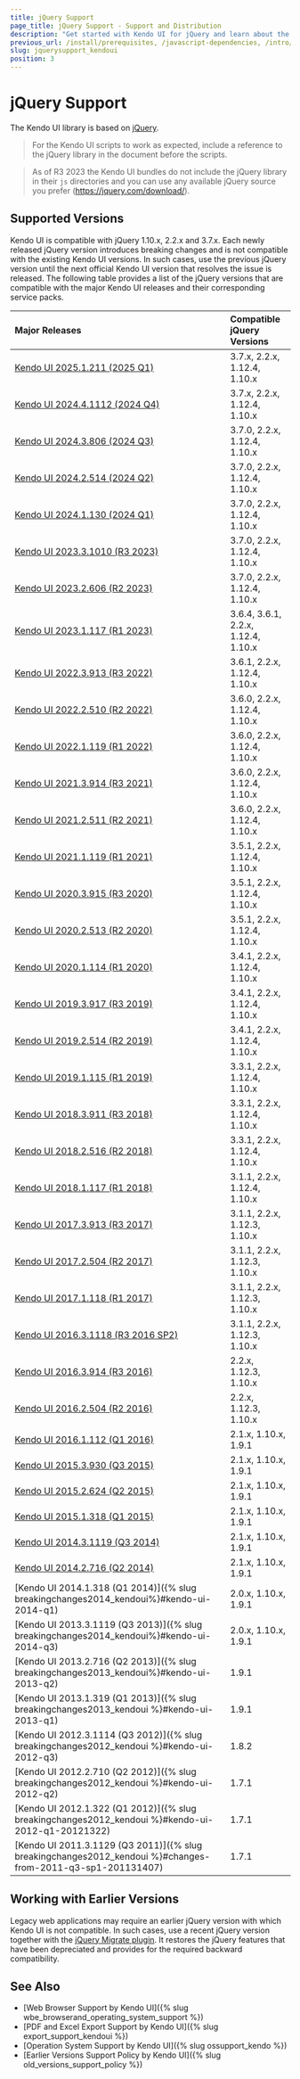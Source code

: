 ```yaml
---
title: jQuery Support
page_title: jQuery Support - Support and Distribution 
description: "Get started with Kendo UI for jQuery and learn about the jQuery version support which is delivered by the Kendo UI for jQuery library."
previous_url: /install/prerequisites, /javascript-dependencies, /intro/prerequisites, /technical-requirements
slug: jquerysupport_kendoui
position: 3
---
```


# jQuery Support

The Kendo UI library is based on [jQuery](https://jquery.com/).

> For the Kendo UI scripts to work as expected, include a reference to the jQuery library in the document before the scripts.

> As of R3 2023 the Kendo UI bundles do not include the jQuery library in their `js` directories and you can use any available jQuery source you prefer (https://jquery.com/download/).

## Supported Versions

Kendo UI is compatible with jQuery 1.10.x, 2.2.x and 3.7.x. Each newly released jQuery version introduces breaking changes and is not compatible with the existing Kendo UI versions. In such cases, use the previous jQuery version until the next official Kendo UI version that resolves the issue is released.
The following table provides a list of the jQuery versions that are compatible with the major Kendo UI releases and their corresponding service packs.

| Major Releases												                                         | Compatible jQuery Versions    |
| :---															                                             | :---			         |
| [Kendo UI 2025.1.211 (2025 Q1)](https://www.telerik.com/support/whats-new/kendo-ui/release-history/kendo-ui-for-jquery-2025-1-211-(2025-q1))|3.7.x, 2.2.x, 1.12.4, 1.10.x|
| [Kendo UI 2024.4.1112 (2024 Q4)](https://www.telerik.com/support/whats-new/kendo-ui/release-history/kendo-ui-for-jquery-2024-4-1112-(2024-q4))|3.7.x, 2.2.x, 1.12.4, 1.10.x|
| [Kendo UI 2024.3.806 (2024 Q3)](https://www.telerik.com/support/whats-new/kendo-ui/release-history/kendo-ui-for-jquery-2024-3-806-(2024-q3))|3.7.0, 2.2.x, 1.12.4, 1.10.x|
| [Kendo UI 2024.2.514 (2024 Q2)](https://www.telerik.com/support/whats-new/kendo-ui/release-history/kendo-ui-for-jquery-2024-2-514-(2024-q2))|3.7.0, 2.2.x, 1.12.4, 1.10.x|
| [Kendo UI 2024.1.130 (2024 Q1)](https://www.telerik.com/support/whats-new/kendo-ui/release-history/kendo-ui-2024-q1-(version-2024-1-130))|3.7.0, 2.2.x, 1.12.4, 1.10.x|
| [Kendo UI 2023.3.1010 (R3 2023)](https://www.telerik.com/support/whats-new/kendo-ui/release-history/kendo-ui-r3-2023-(version-2023-3-1010))|3.7.0, 2.2.x, 1.12.4, 1.10.x|
| [Kendo UI 2023.2.606 (R2 2023)](https://www.telerik.com/support/whats-new/kendo-ui/release-history/kendo-ui-r2-2023-(version-2023-2-606))|3.7.0, 2.2.x, 1.12.4, 1.10.x|
| [Kendo UI 2023.1.117 (R1 2023)](https://www.telerik.com/support/whats-new/kendo-ui/release-history/kendo-ui-r1-2023-(version-2023-1-117))|3.6.4, 3.6.1, 2.2.x, 1.12.4, 1.10.x|
| [Kendo UI 2022.3.913 (R3 2022)](https://www.telerik.com/support/whats-new/kendo-ui/release-history/kendo-ui-r3-2022-(version-2022-3-913))|3.6.1, 2.2.x, 1.12.4, 1.10.x|
| [Kendo UI 2022.2.510 (R2 2022)](https://www.telerik.com/support/whats-new/kendo-ui/release-history/kendo-ui-r2-2022-(version-2022-2-510))|3.6.0, 2.2.x, 1.12.4, 1.10.x|
| [Kendo UI 2022.1.119 (R1 2022)](https://www.telerik.com/support/whats-new/kendo-ui/release-history/kendo-ui-r1-2022-(version-2022-1-119))|3.6.0, 2.2.x, 1.12.4, 1.10.x|
| [Kendo UI 2021.3.914 (R3 2021)](https://www.telerik.com/support/whats-new/kendo-ui/release-history/kendo-ui-r3-2021)|3.6.0, 2.2.x, 1.12.4, 1.10.x|
| [Kendo UI 2021.2.511 (R2 2021)](https://www.telerik.com/support/whats-new/kendo-ui/release-history/kendo-ui-r2-2021)|3.6.0, 2.2.x, 1.12.4, 1.10.x|
| [Kendo UI 2021.1.119 (R1 2021)](https://www.telerik.com/support/whats-new/kendo-ui/release-history/kendo-ui-r1-2021)|3.5.1, 2.2.x, 1.12.4, 1.10.x|
| [Kendo UI 2020.3.915 (R3 2020)](https://www.telerik.com/support/whats-new/kendo-ui/release-history/kendo-ui-r3-2020)|3.5.1, 2.2.x, 1.12.4, 1.10.x|
| [Kendo UI 2020.2.513 (R2 2020)](https://www.telerik.com/support/whats-new/kendo-ui/release-history/kendo-ui-r2-2020)|3.5.1, 2.2.x, 1.12.4, 1.10.x|
| [Kendo UI 2020.1.114 (R1 2020)](https://www.telerik.com/support/whats-new/kendo-ui/release-history/kendo-ui-r1-2020)|3.4.1, 2.2.x, 1.12.4, 1.10.x|
| [Kendo UI 2019.3.917 (R3 2019)](https://www.telerik.com/support/whats-new/kendo-ui/release-history/kendo-ui-r3-2019)|3.4.1, 2.2.x, 1.12.4, 1.10.x|
| [Kendo UI 2019.2.514 (R2 2019)](https://www.telerik.com/support/whats-new/kendo-ui/release-history/kendo-ui-r2-2019)|3.4.1, 2.2.x, 1.12.4, 1.10.x|
| [Kendo UI 2019.1.115 (R1 2019)](https://www.telerik.com/support/whats-new/kendo-ui/release-history/progress-kendo-ui-2019-1-115-changelog-)|3.3.1, 2.2.x, 1.12.4, 1.10.x|
| [Kendo UI 2018.3.911 (R3 2018)](https://www.telerik.com/support/whats-new/kendo-ui/release-history/kendo-ui-r3-2018)	|3.3.1, 2.2.x, 1.12.4, 1.10.x|
| [Kendo UI 2018.2.516 (R2 2018)](https://www.telerik.com/support/whats-new/kendo-ui/release-history/kendo-ui-r2-2018)	|3.3.1, 2.2.x, 1.12.4, 1.10.x|
| [Kendo UI 2018.1.117 (R1 2018)](https://www.telerik.com/support/whats-new/kendo-ui/release-history/kendo-ui-r1-2018)	|3.1.1, 2.2.x, 1.12.4, 1.10.x|
| [Kendo UI 2017.3.913 (R3 2017)](https://www.telerik.com/support/whats-new/kendo-ui/release-history/kendo-ui-r3-2017)	|3.1.1, 2.2.x, 1.12.3, 1.10.x|
| [Kendo UI 2017.2.504 (R2 2017)](https://www.telerik.com/support/whats-new/kendo-ui/release-history/kendo-ui-r2-2017)	|3.1.1, 2.2.x, 1.12.3, 1.10.x|
| [Kendo UI 2017.1.118 (R1 2017)](https://www.telerik.com/support/whats-new/kendo-ui/release-history/kendo-ui-r1-2017)	|3.1.1, 2.2.x, 1.12.3, 1.10.x|
| [Kendo UI 2016.3.1118 (R3 2016 SP2)](https://www.telerik.com/support/whats-new/kendo-ui/release-history/kendo-ui-r3-2016-sp2)	|3.1.1, 2.2.x, 1.12.3, 1.10.x|
| [Kendo UI 2016.3.914 (R3 2016)](https://www.telerik.com/support/whats-new/kendo-ui/release-history/kendo-ui-r3-2016)	|2.2.x, 1.12.3, 1.10.x|
| [Kendo UI 2016.2.504 (R2 2016)](https://www.telerik.com/support/whats-new/kendo-ui/release-history/kendo-ui-q2-2016)	|2.2.x, 1.12.3, 1.10.x|
| [Kendo UI 2016.1.112 (Q1 2016)](https://www.telerik.com/support/whats-new/kendo-ui/release-history/kendo-ui-q1-2016)	|2.1.x, 1.10.x, 1.9.1|
| [Kendo UI 2015.3.930 (Q3 2015)](https://www.telerik.com/support/whats-new/kendo-ui/release-history/kendo-ui-q3-2015)	|2.1.x, 1.10.x, 1.9.1|
| [Kendo UI 2015.2.624 (Q2 2015)](https://www.telerik.com/support/whats-new/kendo-ui/release-history/kendo-ui-q2-2015)	|2.1.x, 1.10.x, 1.9.1|
| [Kendo UI 2015.1.318 (Q1 2015)](https://www.telerik.com/support/whats-new/kendo-ui/release-history/kendo-ui-q1-2015)	|2.1.x, 1.10.x, 1.9.1|
| [Kendo UI 2014.3.1119 (Q3 2014)](https://www.telerik.com/support/whats-new/kendo-ui/release-history/kendo-ui-q3-2014)	|2.1.x, 1.10.x, 1.9.1|
| [Kendo UI 2014.2.716 (Q2 2014)](https://www.telerik.com/support/whats-new/kendo-ui/release-history/q2-2014-kendouicomplete-2014-2-716)	|2.1.x, 1.10.x, 1.9.1|
| [Kendo UI 2014.1.318 (Q1 2014)]({% slug breakingchanges2014_kendoui%}#kendo-ui-2014-q1)	                    |2.0.x, 1.10.x, 1.9.1|
| [Kendo UI 2013.3.1119 (Q3 2013)]({% slug breakingchanges2014_kendoui%}#kendo-ui-2014-q3)	                  |2.0.x, 1.10.x, 1.9.1|
| [Kendo UI 2013.2.716 (Q2 2013)]({% slug breakingchanges2013_kendoui%}#kendo-ui-2013-q2)	                    |1.9.1|
| [Kendo UI 2013.1.319 (Q1 2013)]({% slug breakingchanges2013_kendoui %}#kendo-ui-2013-q1)	                  |1.9.1|
| [Kendo UI 2012.3.1114 (Q3 2012)]({% slug breakingchanges2012_kendoui %}#kendo-ui-2012-q3)	                  |1.8.2|
| [Kendo UI 2012.2.710 (Q2 2012)]({% slug breakingchanges2012_kendoui %}#kendo-ui-2012-q2)	                  |1.7.1|
| [Kendo UI 2012.1.322 (Q1 2012)]({% slug breakingchanges2012_kendoui %}#kendo-ui-2012-q1-20121322)	          |1.7.1|
| [Kendo UI 2011.3.1129 (Q3 2011)]({% slug breakingchanges2012_kendoui %}#changes-from-2011-q3-sp1-201131407) |1.7.1|

## Working with Earlier Versions

Legacy web applications may require an earlier jQuery version with which Kendo UI is not compatible. In such cases, use a recent jQuery version together with the [jQuery Migrate plugin](https://github.com/jquery/jquery-migrate/). It restores the jQuery features that have been depreciated and provides for the required backward compatibility.

## See Also

* [Web Browser Support by Kendo UI]({% slug wbe_browserand_operating_system_support %})
* [PDF and Excel Export Support by Kendo UI]({% slug export_support_kendoui %})
* [Operation System Support by Kendo UI]({% slug ossupport_kendo %})
* [Earlier Versions Support Policy by Kendo UI]({% slug old_versions_support_policy %})
